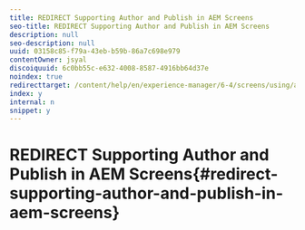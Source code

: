 ```yaml
---
title: REDIRECT Supporting Author and Publish in AEM Screens
seo-title: REDIRECT Supporting Author and Publish in AEM Screens
description: null
seo-description: null
uuid: 03158c85-f79a-43eb-b59b-86a7c698e979
contentOwner: jsyal
discoiquuid: 6c0bb55c-e632-4008-8587-4916bb64d37e
noindex: true
redirecttarget: /content/help/en/experience-manager/6-4/screens/using/author-and-publish
index: y
internal: n
snippet: y
---
```


# REDIRECT Supporting Author and Publish in AEM Screens{#redirect-supporting-author-and-publish-in-aem-screens}

